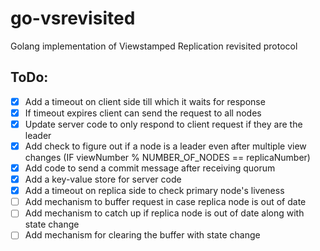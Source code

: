 # go-vsrevisited
Golang implementation of Viewstamped Replication revisited protocol

## ToDo:
 - [X] Add a timeout on client side till which it waits for response
 - [X] If timeout expires client can send the request to all nodes
 - [X] Update server code to only respond to client request if they are the leader
 - [X] Add check to figure out if a node is a leader even after multiple view changes (IF viewNumber % NUMBER_OF_NODES == replicaNumber)
 - [X] Add code to send a commit message after receiving quorum
 - [X] Add a key-value store for server code
 - [X] Add a timeout on replica side to check primary node's liveness
 - [ ] Add mechanism to buffer request in case replica node is out of date
 - [ ] Add mechanism to catch up if replica node is out of date along with state change
 - [ ] Add mechanism for clearing the buffer with state change
